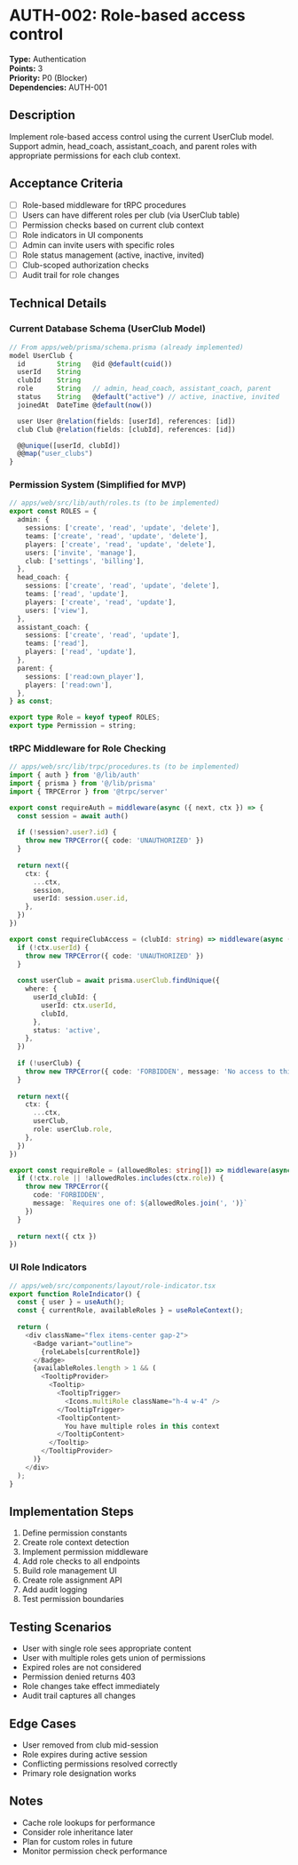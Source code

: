 # AUTH-002: Role-based access control

**Type:** Authentication  
**Points:** 3  
**Priority:** P0 (Blocker)  
**Dependencies:** AUTH-001  

## Description
Implement role-based access control using the current UserClub model. Support admin, head_coach, assistant_coach, and parent roles with appropriate permissions for each club context.

## Acceptance Criteria
- [ ] Role-based middleware for tRPC procedures
- [ ] Users can have different roles per club (via UserClub table)
- [ ] Permission checks based on current club context
- [ ] Role indicators in UI components
- [ ] Admin can invite users with specific roles
- [ ] Role status management (active, inactive, invited)
- [ ] Club-scoped authorization checks
- [ ] Audit trail for role changes

## Technical Details

### Current Database Schema (UserClub Model)
```typescript
// From apps/web/prisma/schema.prisma (already implemented)
model UserClub {
  id        String   @id @default(cuid())
  userId    String
  clubId    String
  role      String   // admin, head_coach, assistant_coach, parent
  status    String   @default("active") // active, inactive, invited
  joinedAt  DateTime @default(now())

  user User @relation(fields: [userId], references: [id])
  club Club @relation(fields: [clubId], references: [id])

  @@unique([userId, clubId])
  @@map("user_clubs")
}
```

### Permission System (Simplified for MVP)
```typescript
// apps/web/src/lib/auth/roles.ts (to be implemented)
export const ROLES = {
  admin: {
    sessions: ['create', 'read', 'update', 'delete'],
    teams: ['create', 'read', 'update', 'delete'],
    players: ['create', 'read', 'update', 'delete'],
    users: ['invite', 'manage'],
    club: ['settings', 'billing'],
  },
  head_coach: {
    sessions: ['create', 'read', 'update', 'delete'],
    teams: ['read', 'update'],
    players: ['create', 'read', 'update'],
    users: ['view'],
  },
  assistant_coach: {
    sessions: ['create', 'read', 'update'],
    teams: ['read'],
    players: ['read', 'update'],
  },
  parent: {
    sessions: ['read:own_player'],
    players: ['read:own'],
  },
} as const;

export type Role = keyof typeof ROLES;
export type Permission = string;
```

### tRPC Middleware for Role Checking
```typescript
// apps/web/src/lib/trpc/procedures.ts (to be implemented)
import { auth } from '@/lib/auth'
import { prisma } from '@/lib/prisma'
import { TRPCError } from '@trpc/server'

export const requireAuth = middleware(async ({ next, ctx }) => {
  const session = await auth()
  
  if (!session?.user?.id) {
    throw new TRPCError({ code: 'UNAUTHORIZED' })
  }
  
  return next({
    ctx: {
      ...ctx,
      session,
      userId: session.user.id,
    },
  })
})

export const requireClubAccess = (clubId: string) => middleware(async ({ next, ctx }) => {
  if (!ctx.userId) {
    throw new TRPCError({ code: 'UNAUTHORIZED' })
  }
  
  const userClub = await prisma.userClub.findUnique({
    where: {
      userId_clubId: {
        userId: ctx.userId,
        clubId,
      },
      status: 'active',
    },
  })
  
  if (!userClub) {
    throw new TRPCError({ code: 'FORBIDDEN', message: 'No access to this club' })
  }
  
  return next({
    ctx: {
      ...ctx,
      userClub,
      role: userClub.role,
    },
  })
})

export const requireRole = (allowedRoles: string[]) => middleware(async ({ next, ctx }) => {
  if (!ctx.role || !allowedRoles.includes(ctx.role)) {
    throw new TRPCError({ 
      code: 'FORBIDDEN', 
      message: `Requires one of: ${allowedRoles.join(', ')}` 
    })
  }
  
  return next({ ctx })
})
```

### UI Role Indicators
```typescript
// apps/web/src/components/layout/role-indicator.tsx
export function RoleIndicator() {
  const { user } = useAuth();
  const { currentRole, availableRoles } = useRoleContext();
  
  return (
    <div className="flex items-center gap-2">
      <Badge variant="outline">
        {roleLabels[currentRole]}
      </Badge>
      {availableRoles.length > 1 && (
        <TooltipProvider>
          <Tooltip>
            <TooltipTrigger>
              <Icons.multiRole className="h-4 w-4" />
            </TooltipTrigger>
            <TooltipContent>
              You have multiple roles in this context
            </TooltipContent>
          </Tooltip>
        </TooltipProvider>
      )}
    </div>
  );
}
```

## Implementation Steps
1. Define permission constants
2. Create role context detection
3. Implement permission middleware
4. Add role checks to all endpoints
5. Build role management UI
6. Create role assignment API
7. Add audit logging
8. Test permission boundaries

## Testing Scenarios
- User with single role sees appropriate content
- User with multiple roles gets union of permissions  
- Expired roles are not considered
- Permission denied returns 403
- Role changes take effect immediately
- Audit trail captures all changes

## Edge Cases
- User removed from club mid-session
- Role expires during active session
- Conflicting permissions resolved correctly
- Primary role designation works

## Notes
- Cache role lookups for performance
- Consider role inheritance later
- Plan for custom roles in future
- Monitor permission check performance